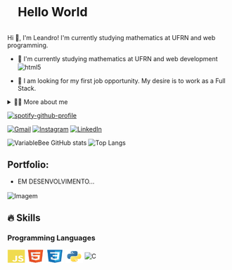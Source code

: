 <!--título-->
<div id="user-content-toc">
  <ul align="left">
    <summary><h1 style="display: inline-block">Hello World</h1></summary>
</div>

<!-- Presentation -->
<p>
  Hi 👋, I'm Leandro! I'm currently studying mathematics at UFRN and web programming.

  - 🌱 I'm currently studying mathematics at UFRN and web development <img align="center" alt="html5" src="https://img.shields.io/badge/Edx-193A3E?style=for-the-badge&logo=edx&logoColor=white" />

  - 🔭 I am looking for my first job opportunity. My desire is to work as a Full Stack.
</p>

<!-- Dropdown -->
<details>
  <summary>👨‍💻 More about me</summary>

  - 💬  Tenho 23 anos e estou cursando Matemática pela Universidade Federal do Rio Grande do Norte. Além disso, estou pagando disciplinas no curso de Sistemas de Informação para expandir meu conhecimento em programação e me manter atualizado sobre o mundo da tecnologia. Meu objetivo é me tornar um desenvolvedor full-stack e compartilhar meu conhecimento, contribuindo para os mais variados projetos.

  - ⚡  Gosto de ler, assistir filmes, jogar videogame, além de praticar esportes como ciclismo e futebol. Acredito que nossos interesses pessoais ajudam a aprimorar nossa percepção e a forma como resolvemos problemas. \o/
</details>

[![spotify-github-profile](https://spotify-github-profile.kittinanx.com/api/view?uid=31j7vjwg7xib536sxm6b5et6i7xm&cover_image=true&theme=novatorem&show_offline=false&background_color=121212&interchange=true&bar_color=53b14f&bar_color_cover=false)](https://spotify-github-profile.kittinanx.com/api/view?uid=31j7vjwg7xib536sxm6b5et6i7xm&redirect=true)


<!-- Links -->
[![Gmail](https://img.shields.io/badge/Gmail-D14836?style=for-the-badge&logo=gmail&logoColor=white)](mailto:leandrooos222@gmail.com)
[![Instagram](https://img.shields.io/badge/Instagram-E4405F?style=for-the-badge&logo=instagram&logoColor=white)](https://www.instagram.com/leandro.sergio.583?igsh=Y3pvZ2U0NHdsZHp1)
[![LinkedIn](https://img.shields.io/badge/LinkedIn-0077B5?style=for-the-badge&logo=linkedin&logoColor=white)](https://www.linkedin.com/in/leandro-silva-91464434a/)


<!-- GithubStats -->
![VariableBee GitHub stats](https://github-readme-stats.vercel.app/api?username=LeoSergio&show_icons=true&theme=tokyonight)
![Top Langs](https://github-readme-stats.vercel.app/api/top-langs/?username=LeoSergio&show_icons=true&theme=tokyonight&layout=compact)

<!-- Portfolio -->
## Portfolio:
- EM DESENVOLVIMENTO...

<!-- GIF -->
<p align="left">
  <img align="center" src="https://olhardigital.com.br/wp-content/uploads/2023/11/Gif-astronauta-arco-iris.gif" alt="Imagem" width="500" height="300">
</p>

## 🔥 Skills
<!-- Skills: Programming Languages -->
  <div style="flex-basis: 48%;">
    <h3>Programming Languages</h3>
    <img align="center" alt="Js" height="30" width="40" src="https://raw.githubusercontent.com/devicons/devicon/master/icons/javascript/javascript-plain.svg">
    <img align="center" alt="HTML" height="30" width="40" src="https://raw.githubusercontent.com/devicons/devicon/master/icons/html5/html5-original.svg">
    <img align="center" alt="CSS" height="30" width="40" src="https://raw.githubusercontent.com/devicons/devicon/master/icons/css3/css3-original.svg">
    <img align="center" alt="Python" height="30" width="40" src="https://raw.githubusercontent.com/devicons/devicon/master/icons/python/python-original.svg">
    <img align="center" alt="C" height="30" width="40" src="https://cdn.jsdelivr.net/gh/devicons/devicon/icons/c/c-original.svg">
  </div>
  
  <!-- Skills: Tools & Frameworks -->
  <!-- 
  <div style="flex-basis: 48%;">
    <h3>Tools & Frameworks</h3>
    <img align="center" alt="VScode" height="30" width="40" src="https://cdn.jsdelivr.net/gh/devicons/devicon/icons/vscode/vscode-original.svg">
    <img align="center" alt="Jupyter" height="30" width="40" src="https://cdn.jsdelivr.net/gh/devicons/devicon/icons/jupyter/jupyter-original.svg">
    <img align="center" alt="Chris-AWS" height="30" width="40" src="https://cdn.jsdelivr.net/gh/devicons/devicon/icons/git/git-original.svg">
    <img align="center" alt="Bash" height="30" width="40" src="https://cdn.jsdelivr.net/gh/devicons/devicon/icons/bash/bash-original.svg">
  </div>
  -->
  <!-- Skills: Libraries -->

  <!-- 
  <div style="flex-basis: 48%;">
    <h3>Libraries</h3>
    <img align="center" alt="Numpy" height="30" width="40" src="https://cdn.jsdelivr.net/gh/devicons/devicon/icons/numpy/numpy-original.svg">
    <img align="center" alt="Pandas" src="https://raw.githubusercontent.com/devicons/devicon/2ae2a900d2f041da66e950e4d48052658d850630/icons/pandas/pandas-original.svg" alt="pandas" width="40" height="40"/>
    <img align="center" alt="Seaborn" src="https://seaborn.pydata.org/_images/logo-mark-lightbg.svg" alt="seaborn" width="40" height="40"/>
    <img align="center" alt="Scikit-learn" src="https://upload.wikimedia.org/wikipedia/commons/0/05/Scikit_learn_logo_small.svg" alt="scikit_learn" width="40" height="40"/>
  </div>
  -->
